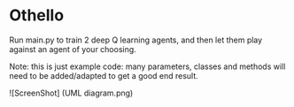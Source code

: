 # Othello

Run main.py to train 2 deep Q learning agents, and then let them play against an agent of your choosing.

Note: this is just example code: many parameters, classes and methods will need to be added/adapted to get a good end result.


![ScreenShot] (UML diagram.png)
